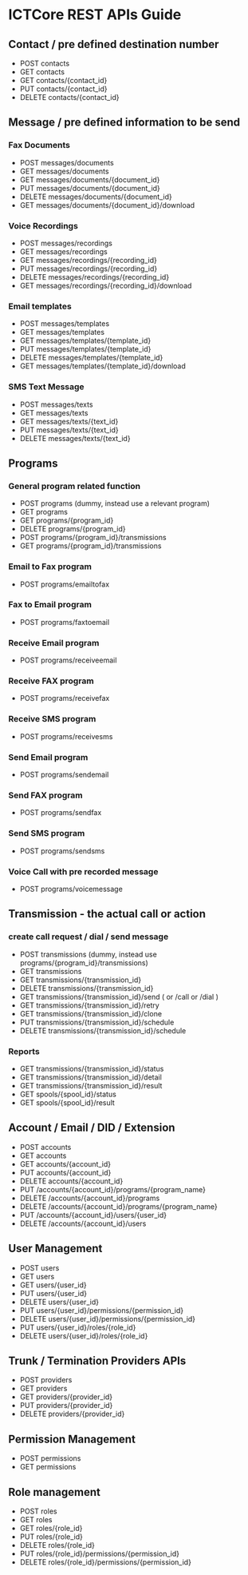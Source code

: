 ICTCore REST APIs Guide
=======================

Contact / pre defined destination number
----------------------------------------
* POST contacts
* GET contacts
* GET contacts/{contact_id}
* PUT contacts/{contact_id}
* DELETE contacts/{contact_id}

Message / pre defined information to be send
--------------------------------------------

### Fax Documents
* POST messages/documents
* GET messages/documents
* GET messages/documents/{document_id}
* PUT messages/documents/{document_id}
* DELETE messages/documents/{document_id}
* GET messages/documents/{document_id}/download

### Voice Recordings
* POST messages/recordings
* GET messages/recordings
* GET messages/recordings/{recording_id}
* PUT messages/recordings/{recording_id}
* DELETE messages/recordings/{recording_id}
* GET messages/recordings/{recording_id}/download

### Email templates
* POST messages/templates
* GET messages/templates
* GET messages/templates/{template_id}
* PUT messages/templates/{template_id}
* DELETE messages/templates/{template_id}
* GET messages/templates/{template_id}/download

### SMS Text Message
* POST messages/texts
* GET messages/texts
* GET messages/texts/{text_id}
* PUT messages/texts/{text_id}
* DELETE messages/texts/{text_id}


Programs
--------

### General program related function
* POST programs (dummy, instead use a relevant program)
* GET programs
* GET programs/{program_id}
* DELETE programs/{program_id}
* POST programs/{program_id}/transmissions
* GET programs/{program_id}/transmissions

### Email to Fax program
* POST programs/emailtofax

### Fax to Email program
* POST programs/faxtoemail

### Receive Email program
* POST programs/receiveemail

### Receive FAX program
* POST programs/receivefax

### Receive SMS program
* POST programs/receivesms

### Send Email program
* POST programs/sendemail

### Send FAX program
* POST programs/sendfax

### Send SMS program
* POST programs/sendsms

### Voice Call with pre recorded message
* POST programs/voicemessage

Transmission - the actual call or action
----------------------------------------

### create call request / dial / send message
* POST transmissions (dummy, instead use programs/{program_id}/transmissions)
* GET transmissions
* GET transmissions/{transmission_id}
* DELETE transmissions/{transmission_id}
* GET transmissions/{transmission_id}/send ( or /call or /dial )
* GET transmissions/{transmission_id}/retry
* GET transmissions/{transmission_id}/clone
* PUT transmissions/{transmission_id}/schedule
* DELETE transmissions/{transmission_id}/schedule

### Reports
* GET transmissions/{transmission_id}/status
* GET transmissions/{transmission_id}/detail
* GET transmissions/{transmission_id}/result
* GET spools/{spool_id}/status
* GET spools/{spool_id}/result

Account / Email / DID / Extension
---------------------------------
* POST accounts
* GET accounts
* GET accounts/{account_id}
* PUT accounts/{account_id}
* DELETE accounts/{account_id}
* PUT /accounts/{account_id}/programs/{program\_name}
* DELETE /accounts/{account_id}/programs
* DELETE /accounts/{account_id}/programs/{program\_name}
* PUT /accounts/{account_id}/users/{user\_id}
* DELETE /accounts/{account_id}/users

User Management
---------------
* POST users
* GET users
* GET users/{user_id}
* PUT users/{user_id}
* DELETE users/{user_id}
* PUT users/{user_id}/permissions/{permission\_id}
* DELETE users/{user_id}/permissions/{permission\_id}
* PUT users/{user_id}/roles/{role\_id}
* DELETE users/{user_id}/roles/{role\_id}

Trunk / Termination Providers APIs
----------------------------------
* POST providers
* GET providers
* GET providers/{provider_id}
* PUT providers/{provider_id}
* DELETE providers/{provider_id}

Permission Management
---------------------
* POST permissions
* GET permissions

Role management
---------------
* POST roles
* GET roles
* GET roles/{role_id}
* PUT roles/{role_id}
* DELETE roles/{role_id}
* PUT roles/{role_id}/permissions/{permission_id}
* DELETE roles/{role_id}/permissions/{permission_id}